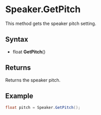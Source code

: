# Speaker.GetPitch

This method gets the speaker pitch setting.

## Syntax

- float **GetPitch**()

## Returns

Returns the speaker pitch.

## Example

```csharp
float pitch = Speaker.GetPitch();
```